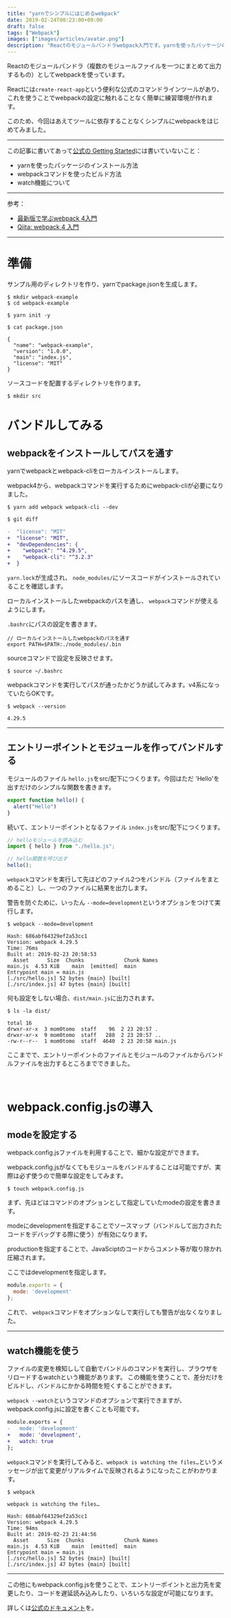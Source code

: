 ```yaml
---
title: "yarnでシンプルにはじめるwebpack"
date: 2019-02-24T00:23:00+09:00
draft: false
tags: ["Webpack"]
images: ["images/articles/avatar.png"]
description: "Reactのモジュールバンドラwebpack入門です。yarnを使ったパッケージのインストール方法、webpackコマンドを使ったビルド方法、watch機能について、できるだけシンプルに書いています。"
---
```


Reactのモジュールバンドラ（複数のモジュールファイルを一つにまとめて出力するもの）としてwebpackを使っています。

Reactには`create-react-app`という便利な公式のコマンドラインツールがあり、これを使うことでwebpackの設定に触れることなく簡単に練習環境が作れます。

このため、今回はあえてツールに依存することなくシンプルにwebpackをはじめてみました。

***

この記事に書いてあって[公式の Getting Started](https://webpack.js.org/guides/getting-started/)には書いていないこと：

- yarnを使ったパッケージのインストール方法
- webpackコマンドを使ったビルド方法
- watch機能について

***

参考：

- [最新版で学ぶwebpack 4入門](https://ics.media/entry/12140)
- [Qiita: webpack 4 入門](https://qiita.com/soarflat/items/28bf799f7e0335b68186)

***

# 準備

サンプル用のディレクトリを作り、yarnでpackage.jsonを生成します。
```
$ mkdir webpack-example
$ cd webpack-example

$ yarn init -y
```

```
$ cat package.json

{
  "name": "webpack-example",
  "version": "1.0.0",
  "main": "index.js",
  "license": "MIT"
}
```

ソースコードを配置するディレクトリを作ります。

```
$ mkdir src
```

# バンドルしてみる

## webpackをインストールしてパスを通す

yarnでwebpackとwebpack-cliをローカルインストールします。

webpack4から、webpackコマンドを実行するためにwebpack-cliが必要になりました。

```
$ yarn add webpack webpack-cli --dev
```
```diff
$ git diff

-  "license": "MIT"
+  "license": "MIT",
+  "devDependencies": {
+    "webpack": "^4.29.5",
+    "webpack-cli": "^3.2.3"
+  }
```

`yarn.lock`が生成され、 `node_modules/`にソースコードがインストールされていることを確認します。

ローカルインストールしたwebpackのパスを通し、 `webpack`コマンドが使えるようにします。

`.bashrc`にパスの設定を書きます。
```
// ローカルインストールしたwebpackのパスを通す
export PATH=$PATH:./node_modules/.bin
```

sourceコマンドで設定を反映させます。
```
$ source ~/.bashrc
```

webpackコマンドを実行してパスが通ったかどうか試してみます。v4系になっていたらOKです。
```
$ webpack --version

4.29.5
```

***

## エントリーポイントとモジュールを作ってバンドルする
モジュールのファイル `hello.js`をsrc/配下につくります。今回はただ 'Hello'を出すだけのシンプルな関数を書きます。
```js
export function hello() {
  alert("Hello")
}
```

続いて、エントリーポイントとなるファイル `index.js`をsrc/配下につくります。
```js
// helloモジュールを読み込む
import { hello } from "./hello.js";

// hello関数を呼び出す
hello(); 
```

`webpack`コマンドを実行して先ほどのファイル2つをバンドル（ファイルをまとめること）し、一つのファイルに結果を出力します。

警告を防ぐために、いったん `--mode=development`というオプションをつけて実行します。
```
$ webpack --mode=development

Hash: 686abf64329ef2a53cc1
Version: webpack 4.29.5
Time: 76ms
Built at: 2019-02-23 20:58:53
  Asset      Size  Chunks             Chunk Names
main.js  4.53 KiB    main  [emitted]  main
Entrypoint main = main.js
[./src/hello.js] 52 bytes {main} [built]
[./src/index.js] 47 bytes {main} [built]
```

何も設定をしない場合、`dist/main.js`に出力されます。
```
$ ls -la dist/

total 16
drwxr-xr-x  3 mom0tomo  staff    96  2 23 20:57 .
drwxr-xr-x  9 mom0tomo  staff   288  2 23 20:57 ..
-rw-r--r--  1 mom0tomo  staff  4640  2 23 20:58 main.js
```

ここまでで、エントリーポイントのファイルとモジュールのファイルからバンドルファイルを出力するところまでできました。

<br>

#  webpack.config.jsの導入

## modeを設定する
webpack.config.jsファイルを利用することで、細かな設定ができます。

webpack.config.jsがなくてもモジュールをバンドルすることは可能ですが、実際は必ず使うので簡単な設定をしてみます。

```
$ touch webpack.config.js
```

まず、先ほどはコマンドのオプションとして指定していたmodeの設定を書きます。

modeにdevelopmentを指定することでソースマップ（バンドルして出力されたコードをデバッグする際に使う）が有効になります。

productionを指定することで、JavaSciptのコードからコメント等が取り除かれ圧縮されます。

ここではdevelopmentを指定します。

```js
module.exports = {
  mode: 'development'
}; 
```
これで、 `webpack`コマンドをオプションなしで実行しても警告が出なくなりました。

***

## watch機能を使う
ファイルの変更を検知しして自動でバンドルのコマンドを実行し、ブラウザをリロードするwatchという機能があります。
この機能を使うことで、差分だけをビルドし、バンドルにかかる時間を短くすることができます。

`webpack --watch`というコマンドのオプションで実行できますが、webpack.config.jsに設定を書くことも可能です。

```diff
module.exports = {
-   mode: 'development'
+   mode: 'development',
+   watch: true
};
```

`webpack`コマンドを実行してみると、`webpack is watching the files…`というメッセージが出て変更がリアルタイムで反映されるようになったことがわかります。
```
$ webpack

webpack is watching the files…

Hash: 686abf64329ef2a53cc1
Version: webpack 4.29.5
Time: 94ms
Built at: 2019-02-23 21:44:56
  Asset      Size  Chunks             Chunk Names
main.js  4.53 KiB    main  [emitted]  main
Entrypoint main = main.js
[./src/hello.js] 52 bytes {main} [built]
[./src/index.js] 47 bytes {main} [built]
```

***

この他にもwebpack.config.jsを使うことで、エントリーポイントと出力先を変更したり、コードを遅延読み込みしたり、いろいろな設定が可能になります。

詳しくは[公式のドキュメント](https://webpack.js.org/concepts)を。
